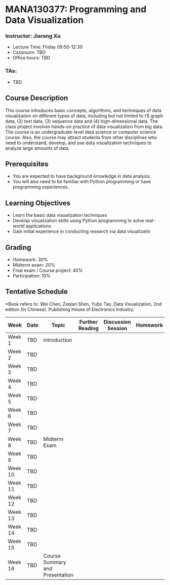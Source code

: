 # MANA130377: Programming and Data Visualization

### Instructor: Jiarong Xu
- Lecture Time: Friday 09:50-12:30
- Cassroom: TBD
- Office hours: TBD

### TAs:
- TBD


## Course Description
This course introduces basic concepts, algorithms, and techniques of data visualization on different types of data, including but not limited to (1) graph data, (2) text data, (3) sequence data and (4) high-dimensional data. The class project involves hands-on practice of data visualization from big data. The course is an undergraduate-level data science or computer science course. Also, the course may attract students from other disciplines who need to understand, develop, and use data visualization techniques to analyze large amounts of data.

## Prerequisites
- You are expected to have background knowledge in data analysis.
-	You will also need to be familiar with Python programming or have programming experiences.

## Learning Objectives
- Learn the basic data visualization techniques
- Develop visualization skills using Python programming to solve real-world applications
- Gain initial experience in conducting research via data visualizatin

## Grading
-	Homework: 30%
-	Midterm exam: 20%
-	Final exam / Course project: 40%
-	Participation: 10%

## Tentative Schedule
*Book refers to: Wei Chen, Zeqian Shen, Yubo Tao. Data Visualization, 2nd edition (In Chinese). Publishing House of Electronics Industry.


| Week | Date | Topic | Further Reading | Discussion Session| Homework| Course Project|
| ------- | ------ | ------ | -------- | ------ | ------ | ------ |
| Week 1 |TBD |introduction|||||
| Week 2 |TBD ||||||
| Week 3 |TBD ||||||
| Week 4 |TBD ||||||
| Week 5 |TBD ||||||
| Week 6 |TBD ||||||
| Week 7 |TBD ||||||
| Week 8 |TBD |Midterm Exam|||||
| Week 9 |TBD ||||||
| Week 10 |TBD ||||||
| Week 11 |TBD ||||||
| Week 12 |TBD ||||||
| Week 13 |TBD ||||||
| Week 14 |TBD ||||||
| Week 15 |TBD ||||||
| Week 16 |TBD |Course Summary and Presentation||||12/10 Final Report Due|

